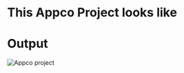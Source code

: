 # This Appco Project looks like
# Output

![Appco project](https://github.com/portfolio-asad/Appco/assets/156701228/a34cc190-2655-404f-9d95-aeeca1456d0b)
